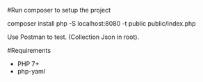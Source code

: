 #Run composer to setup the project

composer install
php -S localhost:8080 -t public public/index.php

Use Postman to test. (Collection Json in root).

#Requirements

- PHP 7+
- php-yaml
